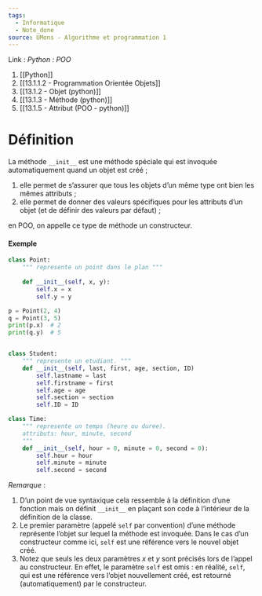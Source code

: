 ```yaml
---
tags:
  - Informatique
  - Note_done
source: UMons - Algorithme et programmation 1
---
```


Link :
_Python : POO_
1. [[Python]]
2. [[13.1.1.2 - Programmation Orientée Objets]]
3. [[13.1.2 - Objet (python)]]
4. [[13.1.3 - Méthode (python)]]
5. [[13.1.5 - Attribut (POO - python)]]

# Définition
La méthode `__init__` est une méthode spéciale qui est invoquée automatiquement quand un objet est créé ;
1. elle permet de s’assurer que tous les objets d’un même type ont bien les mêmes attributs ; 
2. elle permet de donner des valeurs spécifiques pour les attributs d’un objet (et de définir des valeurs par défaut) ; 

en POO, on appelle ce type de méthode un constructeur.

#### Exemple 
```python
class Point: 
	""" represente un point dans le plan """ 
	
	def __init__(self, x, y): 
		self.x = x 
		self.y = y

p = Point(2, 4)
q = Point(3, 5)
print(p.x)  # 2
print(q.y)  # 5


class Student:
	""" represente un etudiant. """
	def __init__(self, last, first, age, section, ID)
		self.lastname = last 
		self.firstname = first
		self.age = age
		self.section = section
		self.ID = ID

class Time:
	""" represente un temps (heure ou duree). 
	attributs: hour, minute, second
	"""
	def __init__(self, hour = 0, minute = 0, second = 0):
		self.hour = hour
		self.minute = minute
		self.second = second
```

_Remarque_ :
1. D’un point de vue syntaxique cela ressemble à la définition d’une fonction mais on définit `__init__` en plaçant son code à l’intérieur de la définition de la classe.
2. Le premier paramètre (appelé `self` par convention) d’une méthode représente l’objet sur lequel la méthode est invoquée. Dans le cas d’un constructeur comme ici, `self` est une référence vers le nouvel objet créé.
3. Notez que seuls les deux paramètres $x$ et $y$ sont précisés lors de l’appel au constructeur. En effet, le paramètre `self` est omis : en réalité, `self`, qui est une référence vers l’objet nouvellement créé, est retourné (automatiquement) par le constructeur.


